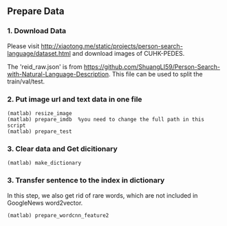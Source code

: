 ## Prepare Data

### 1. Download Data
Please visit http://xiaotong.me/static/projects/person-search-language/dataset.html  and  download images of CUHK-PEDES.

The 'reid_raw.json' is from https://github.com/ShuangLI59/Person-Search-with-Natural-Language-Description. 
This file can be used to split the train/val/test.

### 2. Put image url and text data in one file
```
(matlab) resize_image
(matlab) prepare_imdb  %you need to change the full path in this script
(matlab) prepare_test
```

### 3. Clear data and Get dicitionary
```
(matlab) make_dictionary
```

### 3. Transfer sentence to the index in dictionary
In this step, we also get rid of rare words, which are not included in GoogleNews word2vector.
```
(matlab) prepare_wordcnn_feature2
```

